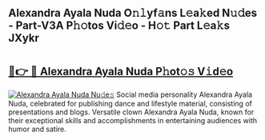 ## Alexandra Ayala Nuda O𝚗𝚕yf𝚊ns L𝚎a𝚔ed N𝚞𝚍es - Part-V3A P𝚑𝚘tos Vi𝚍𝚎o - H𝚘𝚝 Part L𝚎a𝚔s JXykr

# <h2><a href="http://kfap5b.oniu.top/?m=Alexandra+Ayala+Nuda">🔗👉 🔴 Alexandra Ayala Nuda P𝚑ot𝚘𝚜 V𝚒d𝚎o</a></h2>

[![Alexandra Ayala Nuda Nu𝚍e𝚜](https://i.imgur.com/0qMVB7G.gif)](http://kfap5b.oniu.top/?m=Alexandra+Ayala+Nuda)
Social media personality Alexandra Ayala Nuda, celebrated for publishing dance and lifestyle material, consisting of presentations and blogs. Versatile clown Alexandra Ayala Nuda, known for their exceptional skills and accomplishments in entertaining audiences with humor and satire.  
